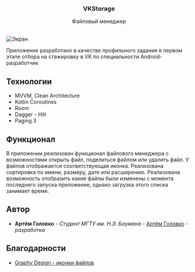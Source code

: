 <br/>
<p align="center">
  <h3 align="center">VKStorage</h3>

  <p align="center">
    Файловый менеджер
    <br/>
    <br/>
  </p>
</p>

![Экран](https://github.com/dddudKill/VKStorage/assets/100380974/fcbd9784-fcab-4202-a621-2480ddda3342)

Приложение разработано в качестве профильного задания в первом этапе отбора на стажировку в VK по специальности Android-разработчик

## Технологии

- MVVM, Clean Architecture
- Kotlin Coroutines
- Room
- Dagger - Hilt
- Paging 3

## Функционал

В приложении реализован функционал файлового менеджера с возможностями открыть файл, поделиться файлом или удалить файл.  У файлов отображается соответствующая иконка. Реализована сортировка по имени, размеру, дате или расширению. Реализована возможность отобразить какие файлы были изменены с момента последнего запуска приложение, однако загрузка этого списка занимает время.

## Автор

* **Артём Головко** - *Студент МГТУ им. Н.Э. Баумана* - [Артём Головко](https://github.com/dddudKill) - *разработка*

## Благодарности

* [Graphy Design - иконки файлов](https://www.figma.com/community/file/1113398399853613530)
